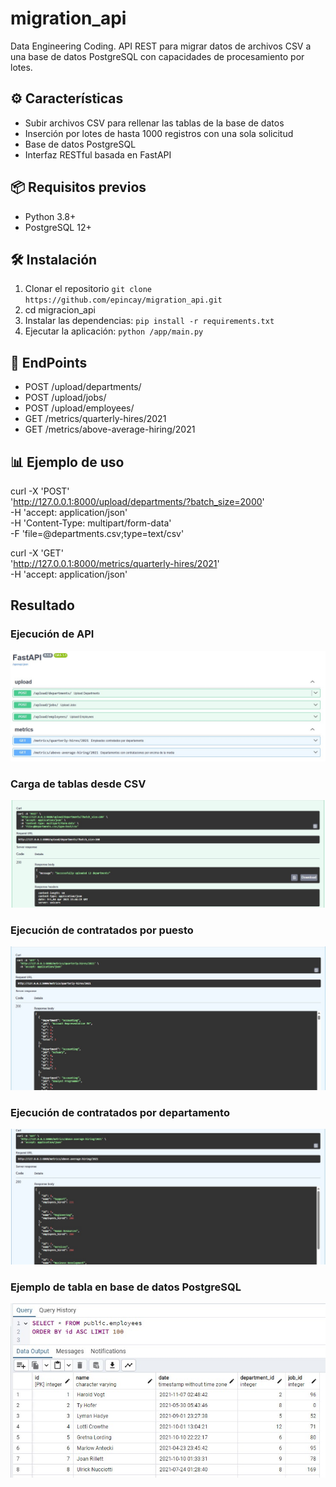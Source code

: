# migration_api
Data Engineering Coding. API REST para migrar datos de archivos CSV a una base de datos PostgreSQL con capacidades de procesamiento por lotes.

## ⚙️ Características
- Subir archivos CSV para rellenar las tablas de la base de datos
- Inserción por lotes de hasta 1000 registros con una sola solicitud
- Base de datos PostgreSQL
- Interfaz RESTful basada en FastAPI

## 📦 Requisitos previos

- Python 3.8+
- PostgreSQL 12+

## 🛠 Instalación

1. Clonar el repositorio `git clone https://github.com/epincay/migration_api.git`
2. cd migracion_api
3. Instalar las dependencias: `pip install -r requirements.txt`
4. Ejecutar la aplicación: `python /app/main.py`

## 📡 EndPoints 
- POST /upload/departments/
- POST /upload/jobs/
- POST /upload/employees/
- GET /metrics/quarterly-hires/2021
- GET /metrics/above-average-hiring/2021


## 📊 Ejemplo de uso
curl -X 'POST' \
  'http://127.0.0.1:8000/upload/departments/?batch_size=2000' \
  -H 'accept: application/json' \
  -H 'Content-Type: multipart/form-data' \
  -F 'file=@departments.csv;type=text/csv'

curl -X 'GET' \
  'http://127.0.0.1:8000/metrics/quarterly-hires/2021' \
  -H 'accept: application/json'

## Resultado

### Ejecución de API
![alt text][api]

### Carga de tablas desde CSV
![alt text][upload_departments]

### Ejecución de contratados por puesto
![alt text][quarterly-hires]

### Ejecución de contratados por departamento
![alt text][above-average-hiring]

### Ejemplo de tabla en base de datos PostgreSQL
![alt text][database]

[api]: https://github.com/epincay/migration_api/blob/main/img/api.jpg "Ejecución API"
[upload_departments]: https://github.com/epincay/migration_api/blob/main/img/upload_departments.jpg "Carga de tablas desde CSV"
[quarterly-hires]: https://github.com/epincay/migration_api/blob/main/img/quarterly-hires.jpg "Ejecución de contratados por puesto"
[above-average-hiring]: https://github.com/epincay/migration_api/blob/main/img/above-average-hiring.jpg "Ejecución de contratados por departamento"
[database]: https://github.com/epincay/migration_api/blob/main/img/database.jpg "Muestra de tabla en base de datos"